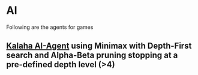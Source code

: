 # AI
Following are the agents for games 


## [Kalaha AI-Agent](https://github.com/Chost-97/AI/blob/master/Kalaha/src/ai/AIClient.java) using Minimax with Depth-First search and Alpha-Beta pruning stopping at a pre-defined depth level (>4)
